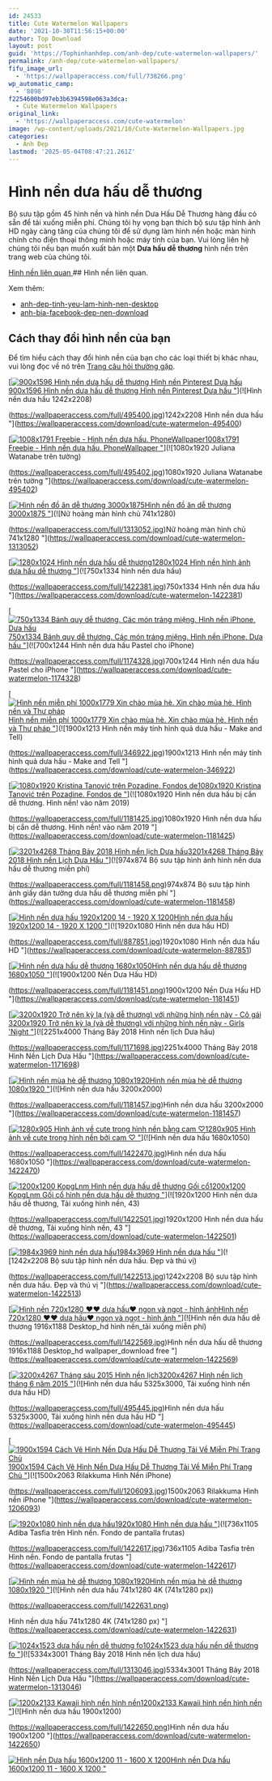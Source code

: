 ```yaml
---
id: 24533
title: Cute Watermelon Wallpapers
date: '2021-10-30T11:56:15+00:00'
author: Top Download
layout: post
guid: 'https://Tophinhanhdep.com/anh-dep/cute-watermelon-wallpapers/'
permalink: /anh-dep/cute-watermelon-wallpapers/
fifu_image_url:
  - 'https://wallpaperaccess.com/full/738266.png'
wp_automatic_camp:
  - '8098'
f2254600bd97eb3b6394598e063a3dca:
  - Cute Watermelon Wallpapers
original_link:
  - 'https://wallpaperaccess.com/cute-watermelon'
image: /wp-content/uploads/2021/10/Cute-Watermelon-Wallpapers.jpg
categories:
  - Ảnh Đẹp
lastmod: '2025-05-04T08:47:21.261Z'
---
```

# Hình nền dưa hấu dễ thương

Bộ sưu tập gồm 45 hình nền và hình nền Dưa Hấu Dễ Thương hàng đầu có sẵn để tải xuống miễn phí. Chúng tôi hy vọng bạn thích bộ sưu tập hình ảnh HD ngày càng tăng của chúng tôi để sử dụng làm hình nền hoặc màn hình chính cho điện thoại thông minh hoặc máy tính của bạn. Vui lòng liên hệ chúng tôi nếu bạn muốn xuất bản một **Dưa hấu dễ thương** hình nền trên trang web của chúng tôi.

[Hình nền liên quan ](#related) ## Hình nền liên quan.

   
 Xem thêm:

   
- [anh-dep-tinh-yeu-lam-hinh-nen-desktop](https://tophinhanhdep.com/anh-tinh-yeu/anh-dep-tinh-yeu-lam-hinh-nen-desktop/)
- [anh-bia-facebook-dep-nen-download](https://tophinhanhdep.com/anh-bia/anh-bia-facebook-dep-nen-download/)

## Cách thay đổi hình nền của bạn

Để tìm hiểu cách thay đổi hình nền của bạn cho các loại thiết bị khác nhau, vui lòng đọc về nó trên [Trang câu hỏi thường gặp](https://tophinhanhdep.com/faq/).

  
[[![900x1596 Hình nền dưa hấu dễ thương Hình nền Pinterest Dưa hấu](https://wallpaperaccess.com/full/738266.png)900x1596 Hình nền dưa hấu dễ thương Hình nền Pinterest Dưa hấu "](https://wallpaperaccess.com/download/cute-watermelon-738266)](![Hình nền dưa hấu 1242x2208)

(https://wallpaperaccess.com/full/495400.jpg)1242x2208 Hình nền dưa hấu "](https://wallpaperaccess.com/download/cute-watermelon-495400)

[[![1008x1791 Freebie - Hình nền dưa hấu.  PhoneWallpaper](https://wallpaperaccess.com/full/98785.png)1008x1791 Freebie - Hình nền dưa hấu. PhoneWallpaper "](https://wallpaperaccess.com/download/cute-watermelon-98785)](![1080x1920 Juliana Watanabe trên tường)

(https://wallpaperaccess.com/full/495402.jpg)1080x1920 Juliana Watanabe trên tường "](https://wallpaperaccess.com/download/cute-watermelon-495402)

[[![Hình nền đồ ăn dễ thương 3000x1875](https://wallpaperaccess.com/full/887849.jpg)Hình nền đồ ăn dễ thương 3000x1875 "](https://wallpaperaccess.com/download/cute-watermelon-887849)](![Nữ hoàng màn hình chủ 741x1280)

(https://wallpaperaccess.com/full/1313052.jpg)Nữ hoàng màn hình chủ 741x1280 "](https://wallpaperaccess.com/download/cute-watermelon-1313052)

[[![1280x1024 Hình nền dưa hấu dễ thương](https://wallpaperaccess.com/full/1422360.jpg)1280x1024 Hình nền hình ảnh dưa hấu dễ thương "](https://wallpaperaccess.com/download/cute-watermelon-1422360)](![750x1334 hình nền dưa hấu)

(https://wallpaperaccess.com/full/1422381.jpg)750x1334 Hình nền dưa hấu "](https://wallpaperaccess.com/download/cute-watermelon-1422381)

 [[![750x1334 Bánh quy dễ thương.  Các món tráng miệng.  Hình nền iPhone, Dưa hấu](https://wallpaperaccess.com/full/887845.jpg)750x1334 Bánh quy dễ thương. Các món tráng miệng. Hình nền iPhone, Dưa hấu "](https://wallpaperaccess.com/download/cute-watermelon-887845)](![700x1244 Hình nền dưa hấu Pastel cho iPhone)

(https://wallpaperaccess.com/full/1174328.jpg)700x1244 Hình nền dưa hấu Pastel cho iPhone "](https://wallpaperaccess.com/download/cute-watermelon-1174328)

[[![Hình nền miễn phí 1000x1779 Xin chào mùa hè.  Xin chào mùa hè, Hình nền và Thư pháp](https://wallpaperaccess.com/full/495409.jpg)Hình nền miễn phí 1000x1779 Xin chào mùa hè. Xin chào mùa hè, Hình nền và Thư pháp "](https://wallpaperaccess.com/download/cute-watermelon-495409)](![1900x1213 Hình nền máy tính hình quả dưa hấu - Make and Tell)

(https://wallpaperaccess.com/full/346922.jpg)1900x1213 Hình nền máy tính hình quả dưa hấu - Make and Tell "](https://wallpaperaccess.com/download/cute-watermelon-346922)

[[![1080x1920 Kristina Tanović trên Pozadine.  Fondos de](https://wallpaperaccess.com/full/1422403.jpg)1080x1920 Kristina Tanović trên Pozadine. Fondos de "](https://wallpaperaccess.com/download/cute-watermelon-1422403)](![1080x1920 Hình nền dưa hấu bị cắn dễ thương.  Hình nền!  vào năm 2019)

(https://wallpaperaccess.com/full/1181425.jpg)1080x1920 Hình nền dưa hấu bị cắn dễ thương. Hình nền! vào năm 2019 "](https://wallpaperaccess.com/download/cute-watermelon-1181425)

[[![3201x4268 Tháng Bảy 2018 Hình nền lịch Dưa hấu](https://wallpaperaccess.com/full/1422412.jpg)3201x4268 Tháng Bảy 2018 Hình nền Lịch Dưa Hấu "](https://wallpaperaccess.com/download/cute-watermelon-1422412)](![974x874 Bộ sưu tập hình ảnh hình nền dưa hấu dễ thương miễn phí)

(https://wallpaperaccess.com/full/1181458.png)974x874 Bộ sưu tập hình ảnh giấy dán tường dưa hấu dễ thương miễn phí "](https://wallpaperaccess.com/download/cute-watermelon-1181458)

[[![Hình nền dưa hấu 1920x1200 14 - 1920 X 1200](https://wallpaperaccess.com/full/495403.jpg)Hình nền dưa hấu 1920x1200 14 - 1920 X 1200 "](https://wallpaperaccess.com/download/cute-watermelon-495403)](![1920x1080 Hình nền dưa hấu HD)

(https://wallpaperaccess.com/full/887851.jpg)1920x1080 Hình nền dưa hấu HD "](https://wallpaperaccess.com/download/cute-watermelon-887851)

[[![Hình nền dưa hấu dễ thương 1680x1050](https://wallpaperaccess.com/full/1422439.jpg)Hình nền dưa hấu dễ thương 1680x1050 "](https://wallpaperaccess.com/download/cute-watermelon-1422439)](![1900x1200 Nền Dưa Hấu HD)

(https://wallpaperaccess.com/full/1181451.png)1900x1200 Nền Dưa Hấu HD "](https://wallpaperaccess.com/download/cute-watermelon-1181451)

[[![3200x1920 Trở nên kỳ lạ (và dễ thương) với những hình nền này - Cô gái](https://wallpaperaccess.com/full/1090917.jpg)3200x1920 Trở nên kỳ lạ (và dễ thương) với những hình nền này - Girls 'Night "](https://wallpaperaccess.com/download/cute-watermelon-1090917)](![2251x4000 Tháng Bảy 2018 Hình nền lịch Dưa hấu)

(https://wallpaperaccess.com/full/1171698.jpg)2251x4000 Tháng Bảy 2018 Hình Nền Lịch Dưa Hấu "](https://wallpaperaccess.com/download/cute-watermelon-1171698)

[[![Hình nền mùa hè dễ thương 1080x1920](https://wallpaperaccess.com/full/1422450.jpg)Hình nền mùa hè dễ thương 1080x1920 "](https://wallpaperaccess.com/download/cute-watermelon-1422450)](![Hình nền dưa hấu 3200x2000)

(https://wallpaperaccess.com/full/1181457.jpg)Hình nền dưa hấu 3200x2000 "](https://wallpaperaccess.com/download/cute-watermelon-1181457)

[[![1280x905 Hình ảnh về cute trong hình nền bằng cam ♡](https://wallpaperaccess.com/full/1422463.jpg)1280x905 Hình ảnh về cute trong hình nền bởi cam ♡ "](https://wallpaperaccess.com/download/cute-watermelon-1422463)](![Hình nền dưa hấu 1680x1050)

(https://wallpaperaccess.com/full/1422470.jpg)Hình nền dưa hấu 1680x1050 "](https://wallpaperaccess.com/download/cute-watermelon-1422470)

[[![1200x1200 KopgLnm Hình nền dưa hấu dễ thương Gối cổ](https://wallpaperaccess.com/full/1422472.jpg)1200x1200 KopgLnm Gối cổ hình nền dưa hấu dễ thương "](https://wallpaperaccess.com/download/cute-watermelon-1422472)](![1920x1200 Hình nền dưa hấu dễ thương, Tải xuống hình nền, 43)

(https://wallpaperaccess.com/full/1422501.jpg)1920x1200 Hình nền dưa hấu dễ thương, Tải xuống hình nền, 43 "](https://wallpaperaccess.com/download/cute-watermelon-1422501)

[[![1984x3969 hình nền dưa hấu](https://wallpaperaccess.com/full/1312955.png)1984x3969 Hình nền dưa hấu "](https://wallpaperaccess.com/download/cute-watermelon-1312955)](![1242x2208 Bộ sưu tập hình nền dưa hấu.  Đẹp và thú vị)

(https://wallpaperaccess.com/full/1422513.jpg)1242x2208 Bộ sưu tập hình nền dưa hấu. Đẹp và thú vị "](https://wallpaperaccess.com/download/cute-watermelon-1422513)

[[![Hình nền 720x1280 ❤️❤️ dưa hấu❤️ ngon và ngọt - hình ảnh](https://wallpaperaccess.com/full/1422555.jpg)Hình nền 720x1280 ❤️❤️ dưa hấu❤️ ngon và ngọt - hình ảnh "](https://wallpaperaccess.com/download/cute-watermelon-1422555)](![Hình nền dưa hấu dễ thương 1916x1188 Desktop_hd hình nền_tải xuống miễn phí)

(https://wallpaperaccess.com/full/1422569.jpg)Hình nền dưa hấu dễ thương 1916x1188 Desktop\_hd wallpaper\_download free "](https://wallpaperaccess.com/download/cute-watermelon-1422569)

[[![3200x4267 Tháng sáu 2015 Hình nền lịch](https://wallpaperaccess.com/full/1422574.jpg)3200x4267 Hình nền lịch tháng 6 năm 2015 "](https://wallpaperaccess.com/download/cute-watermelon-1422574)](![Hình nền dưa hấu 5325x3000, Tải xuống hình nền dưa hấu HD)

(https://wallpaperaccess.com/full/495445.jpg)Hình nền dưa hấu 5325x3000, Tải xuống hình nền dưa hấu HD "](https://wallpaperaccess.com/download/cute-watermelon-495445)

[[![1900x1594 Cách Vẽ Hình Nền Dưa Hấu Dễ Thương Tải Về Miễn Phí Trang Chủ](https://wallpaperaccess.com/full/1422593.jpg)1900x1594 Cách Vẽ Hình Nền Dưa Hấu Dễ Thương Tải Về Miễn Phí Trang Chủ "](https://wallpaperaccess.com/download/cute-watermelon-1422593)](![1500x2063 Rilakkuma Hình Nền iPhone)

(https://wallpaperaccess.com/full/1206093.jpg)1500x2063 Rilakkuma Hình nền iPhone "](https://wallpaperaccess.com/download/cute-watermelon-1206093)

[[![1920x1080 hình nền dưa hấu](https://wallpaperaccess.com/full/1422600.jpg)1920x1080 Hình nền dưa hấu "](https://wallpaperaccess.com/download/cute-watermelon-1422600)](![736x1105 Adiba Tasfia trên Hình nền.  Fondo de pantalla frutas)

(https://wallpaperaccess.com/full/1422617.jpg)736x1105 Adiba Tasfia trên Hình nền. Fondo de pantalla frutas "](https://wallpaperaccess.com/download/cute-watermelon-1422617)

[[![Hình nền mùa hè dễ thương 1080x1920](https://wallpaperaccess.com/full/1181463.jpg)Hình nền mùa hè dễ thương 1080x1920 "](https://wallpaperaccess.com/download/cute-watermelon-1181463)](![Hình nền dưa hấu 741x1280 4K (741x1280 px))

(https://wallpaperaccess.com/full/1422631.png)

Hình nền dưa hấu 741x1280 4K (741x1280 px) "](https://wallpaperaccess.com/download/cute-watermelon-1422631)

[[![1024x1523 dưa hấu nền dễ thương fo](https://wallpaperaccess.com/full/1422634.jpg)1024x1523 dưa hấu nền dễ thương fo "](https://wallpaperaccess.com/download/cute-watermelon-1422634)](![5334x3001 Tháng Bảy 2018 Hình nền lịch dưa hấu)

(https://wallpaperaccess.com/full/1313046.jpg)5334x3001 Tháng Bảy 2018 Hình Nền Lịch Dưa Hấu "](https://wallpaperaccess.com/download/cute-watermelon-1313046)

[[![1200x2133 Kawaii hình nền hình nền](https://wallpaperaccess.com/full/1422642.jpg)1200x2133 Kawaii hình nền hình nền "](https://wallpaperaccess.com/download/cute-watermelon-1422642)](![Hình nền dưa hấu 1900x1200)

(https://wallpaperaccess.com/full/1422650.png)Hình nền dưa hấu 1900x1200 "](https://wallpaperaccess.com/download/cute-watermelon-1422650)

[![Hình nền Dưa hấu 1600x1200 11 - 1600 X 1200](https://wallpaperaccess.com/full/1313093.jpg)Hình nền Dưa hấu 1600x1200 11 - 1600 X 1200 "](https://wallpaperaccess.com/download/cute-watermelon-1313093)

